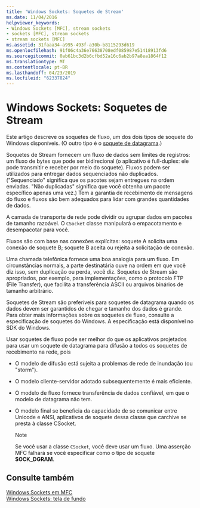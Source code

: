 ```yaml
---
title: 'Windows Sockets: Soquetes de Stream'
ms.date: 11/04/2016
helpviewer_keywords:
- Windows Sockets [MFC], stream sockets
- sockets [MFC], stream sockets
- stream sockets [MFC]
ms.assetid: 31faaa34-a995-493f-a30b-b8115293d619
ms.openlocfilehash: 91f06c4a36e76638708edf085987e51418913fd6
ms.sourcegitcommit: 0ab61bc3d2b6cfbd52a16c6ab2b97a8ea1864f12
ms.translationtype: MT
ms.contentlocale: pt-BR
ms.lasthandoff: 04/23/2019
ms.locfileid: "62337824"
---
```

# <a name="windows-sockets-stream-sockets"></a>Windows Sockets: Soquetes de Stream

Este artigo descreve os soquetes de fluxo, um dos dois tipos de soquete do Windows disponíveis. (O outro tipo é o [soquete de datagrama](../mfc/windows-sockets-datagram-sockets.md).)

Soquetes de Stream fornecem um fluxo de dados sem limites de registros: um fluxo de bytes que pode ser bidirecional (o aplicativo é full-duplex: ele pode transmitir e receber por meio do soquete). Fluxos podem ser utilizados para entregar dados sequenciados não duplicados. ("Sequenciado" significa que os pacotes sejam entregues na ordem enviadas. "Não duplicadas" significa que você obtenha um pacote específico apenas uma vez.) Tem a garantia de recebimento de mensagens do fluxo e fluxos são bem adequados para lidar com grandes quantidades de dados.

A camada de transporte de rede pode dividir ou agrupar dados em pacotes de tamanho razoável. O `CSocket` classe manipulará o empacotamento e desempacotar para você.

Fluxos são com base nas conexões explícitas: soquete A solicita uma conexão de soquete B; soquete B aceita ou rejeita a solicitação de conexão.

Uma chamada telefônica fornece uma boa analogia para um fluxo. Em circunstâncias normais, a parte destinatária ouve na ordem em que você diz isso, sem duplicação ou perda, você diz. Soquetes de Stream são apropriados, por exemplo, para implementações, como o protocolo FTP (File Transfer), que facilita a transferência ASCII ou arquivos binários de tamanho arbitrário.

Soquetes de Stream são preferíveis para soquetes de datagrama quando os dados devem ser garantidos de chegar e tamanho dos dados é grande. Para obter mais informações sobre os soquetes de fluxo, consulte a especificação de soquetes do Windows. A especificação está disponível no SDK do Windows.

Usar soquetes de fluxo pode ser melhor do que os aplicativos projetados para usar um soquete de datagrama para difusão a todos os soquetes de recebimento na rede, pois

- O modelo de difusão está sujeita a problemas de rede de inundação (ou "storm").

- O modelo cliente-servidor adotado subsequentemente é mais eficiente.

- O modelo de fluxo fornece transferência de dados confiável, em que o modelo de datagrama não tem.

- O modelo final se beneficia da capacidade de se comunicar entre Unicode e ANSI, aplicativos de soquete dessa classe que carchive se presta à classe CSocket.

    > [!NOTE]
    >  Se você usar a classe `CSocket`, você deve usar um fluxo. Uma asserção MFC falhará se você especificar como o tipo de soquete **SOCK_DGRAM**.

## <a name="see-also"></a>Consulte também

[Windows Sockets em MFC](../mfc/windows-sockets-in-mfc.md)<br/>
[Windows Sockets: tela de fundo](../mfc/windows-sockets-background.md)
